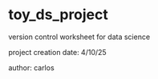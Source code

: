 # toy_ds_project
version control worksheet for data science

project creation date: 4/10/25

author: carlos
